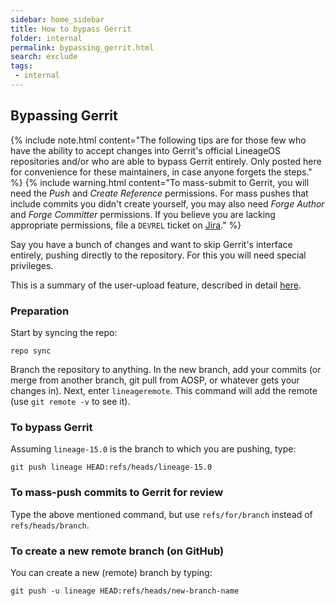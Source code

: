 ```yaml
---
sidebar: home_sidebar
title: How to bypass Gerrit
folder: internal
permalink: bypassing_gerrit.html
search: exclude
tags:
 - internal
---
```


## Bypassing Gerrit

{% include note.html content="The following tips are for those few who have the ability to accept changes into Gerrit's official LineageOS repositories and/or who are able to bypass Gerrit entirely. Only posted here for convenience for these maintainers, in case anyone forgets the steps." %}
{% include warning.html content="To mass-submit to Gerrit, you will need the *Push* and *Create Reference* permissions. For mass pushes that include commits you didn't create yourself, you may also need *Forge Author* and *Forge Committer* permissions. If you believe you are lacking appropriate permissions, file a `DEVREL` ticket on [Jira](https://jira.lineageos.org/)." %}

Say you have a bunch of changes and want to skip Gerrit's interface entirely, pushing directly to the repository. For this you will need special privileges.

This is a summary of the user-upload feature, described in detail [here](https://review.lineageos.org/Documentation/user-upload.html).

### Preparation

Start by syncing the repo:

```
repo sync
```

Branch the repository to anything. In the new branch, add your commits (or merge from another branch, git pull from AOSP, or whatever gets your changes in).
Next, enter `lineageremote`. This command will add the remote (use `git remote -v` to see it).

### To bypass Gerrit

Assuming `lineage-15.0` is the branch to which you are pushing, type:

```
git push lineage HEAD:refs/heads/lineage-15.0
````

### To mass-push commits to Gerrit for review

Type the above mentioned command, but use `refs/for/branch` instead of `refs/heads/branch`.

### To create a new remote branch (on GitHub)

You can create a new (remote) branch by typing:

```
git push -u lineage HEAD:refs/heads/new-branch-name
```
